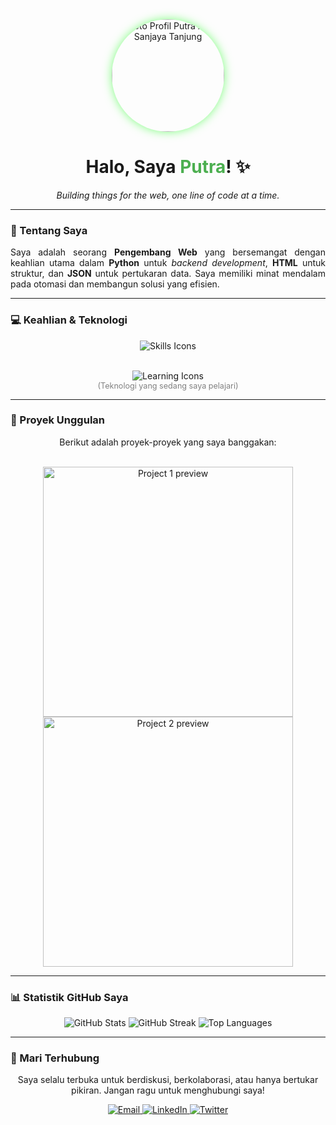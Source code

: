 <div align="center">
  <img src="http://avatars.githubusercontent.com/u/193345457?v=4" alt="Foto Profil Putra Arsy Sanjaya Tanjung" width="180" style="border-radius: 50%; box-shadow: 0 0 15px rgba(0, 255, 0, 0.5);">
  <h1>Halo, Saya <span style="color: #4CAF50;">Putra</span>! ✨</h1>
  <p><i>Building things for the web, one line of code at a time.</i></p>
  
  <a href="https://github.com/Asry31" alt="Profil views"></a>
</div>

---

### 🚀 Tentang Saya

<div align="justify">
  <p>
    Saya adalah seorang <b>Pengembang Web</b> yang bersemangat dengan keahlian utama dalam <b>Python</b> untuk <i>backend development</i>, <b>HTML</b> untuk struktur, dan <b>JSON</b> untuk pertukaran data. Saya memiliki minat mendalam pada otomasi dan membangun solusi yang efisien.
  </p>
</div>

---

### 💻 Keahlian & Teknologi

<div align="center">
  <img src="https://skillicons.dev/icons?i=python,html,json,git,github,vscode" alt="Skills Icons">
</div>
<br>
<p align="center">
  <img src="https://skillicons.dev/icons?i=css,js,nodejs,html" alt="Learning Icons" />
  <br>
  <span style="font-size: 0.9em; color: gray;">(Teknologi yang sedang saya pelajari)</span>
</p>

---

### 📂 Proyek Unggulan

<div align="center">
  <p>Berikut adalah proyek-proyek yang saya banggakan:</p>
  <br>
  
  <a href="https://github.com/your-username/your-pinned-repo-1" target="_blank">
    <img src="https://raw.githubusercontent.com/MicaelJ/MicaelJ/main/github-stats.svg" alt="Project 1 preview" width="400">
  </a>
  <a href="https://github.com/your-username/your-pinned-repo-2" target="_blank">
    <img src="https://raw.githubusercontent.com/MicaelJ/MicaelJ/main/github-stats.svg" alt="Project 2 preview" width="400">
  </a>
</div>

---

### 📊 Statistik GitHub Saya

<div align="center">
  <img src="https://github-readme-stats.vercel.app/api?username=your-username&show_icons=true&theme=radical&hide_rank=true" alt="GitHub Stats" />
  <img src="https://github-readme-streak-stats.herokuapp.com/?user=your-username&theme=radical" alt="GitHub Streak" />
  <img src="https://github-readme-stats.vercel.app/api/top-langs/?username=your-username&layout=compact&theme=radical" alt="Top Languages" />
</div>

---

### 💬 Mari Terhubung

<p align="center">
  Saya selalu terbuka untuk berdiskusi, berkolaborasi, atau hanya bertukar pikiran. Jangan ragu untuk menghubungi saya!
</p>

<div align="center">
  <a href="mailto:email-anda@gmail.com" target="_blank">
    <img src="https://img.shields.io/badge/Email-D14836?style=for-the-badge&logo=gmail&logoColor=white" alt="Email">
  </a>
  <a href="https://linkedin.com/in/your-linkedin-profile" target="_blank">
    <img src="https://img.shields.io/badge/LinkedIn-0077B5?style=for-the-badge&logo=linkedin&logoColor=white" alt="LinkedIn">
  </a>
  <a href="https://twitter.com/your-twitter-profile" target="_blank">
    <img src="https://img.shields.io/badge/Twitter-1DA1F2?style=for-the-badge&logo=twitter&logoColor=white" alt="Twitter">
  </a>
</div>
